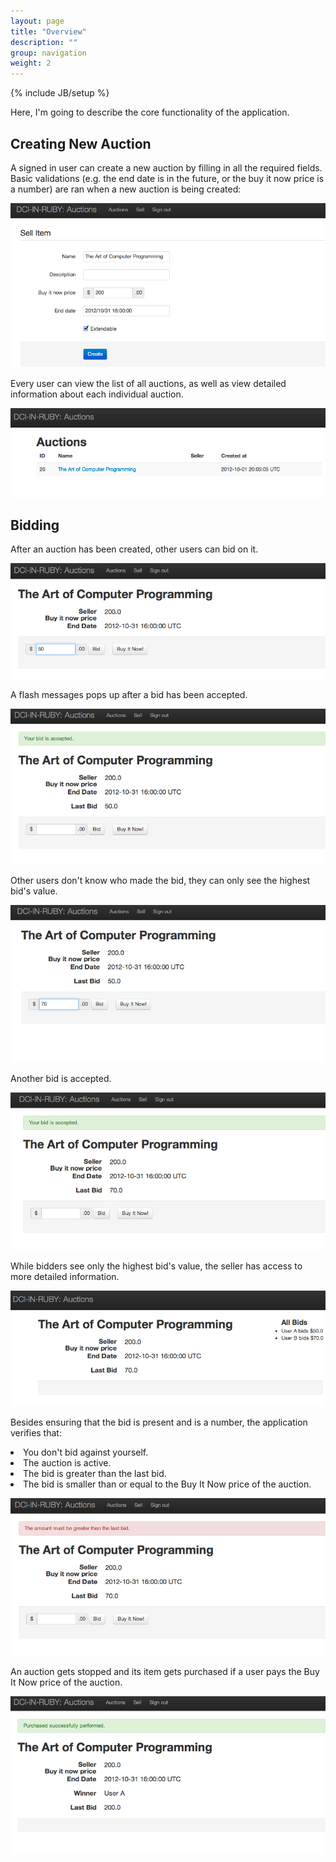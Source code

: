 ```yaml
---
layout: page
title: "Overview"
description: ""
group: navigation
weight: 2
---
```

{% include JB/setup %}

Here, I'm going to describe the core functionality of the application.


<h2>Creating New Auction</h2>

<p class="block">
A signed in user can create a new auction by filling in all the required fields. Basic validations (e.g. the end date is in the future, or the buy it now price is a number) are ran when a new auction is being created:
</p>

![Creating a new auction](assets/images/Screenshot_1.png)

<p class="block">
Every user can view the list of all auctions, as well as view detailed information about each individual auction.
</p>

![All auction](assets/images/Screenshot_2.png)


<h2 class="block">Bidding</h2>

<p class="block">
After an auction has been created, other users can bid on it.
</p>

![Making a bid](assets/images/Screenshot_3.png)


<p class="block">
A flash messages pops up after a bid has been accepted.
</p>

![Bid is accecpted](assets/images/Screenshot_4.png)


<p class="block">
Other users don't know who made the bid, they can only see the highest bid's value.
</p>

![Another bid](assets/images/Screenshot_5.png)

<p class="block">
Another bid is accepted.
</p>

![Bid is accepcted](assets/images/Screenshot_6.png)

<p class="block">
While bidders see only the highest bid's value, the seller has access to more detailed information.
</p>

![All bids](assets/images/Screenshot_7.png)


<p class="block">
Besides ensuring that the bid is present and is a number, the application verifies that:

<li>You don't bid against yourself.</li>
<li>The auction is active.</li>
<li>The bid is greater than the last bid.</li>
<li>The bid is smaller than or equal to the Buy It Now price of the auction.</li>
</p>

![Validations](assets/images/Screenshot_8.png)

<p class="block">
An auction gets stopped and its item gets purchased if a user pays the Buy It Now price of the auction.
</p>

![Buying](assets/images/Screenshot_9.png)
